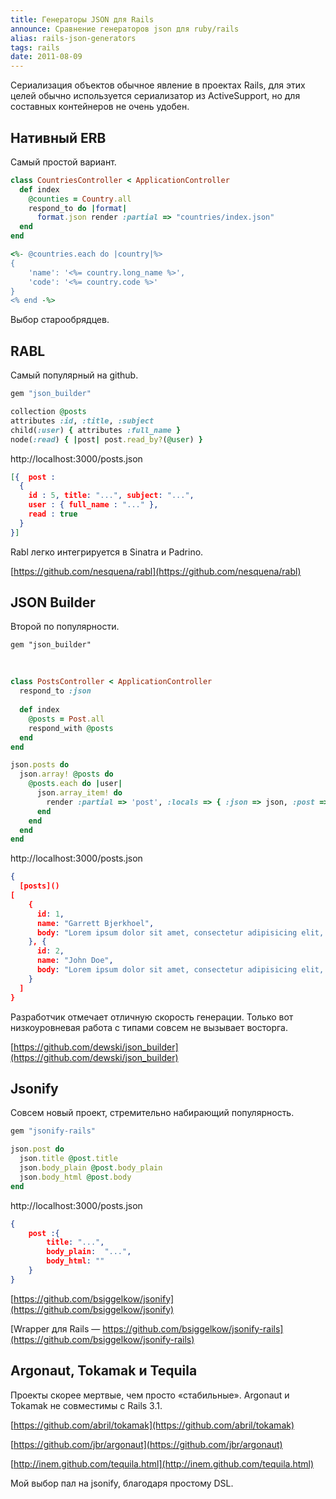 ```yaml
---
title: Генераторы JSON для Rails
announce: Сравнение генераторов json для ruby/rails
alias: rails-json-generators
tags: rails
date: 2011-08-09
---
```


Сериализация объектов обычное явление в проектах Rails, для этих целей обычно используется сериализатор из ActiveSupport, но для составных контейнеров не очень удобен.

## Нативный ERB

Самый простой вариант.

~~~ruby
class CountriesController < ApplicationController
  def index
    @counties = Country.all
    respond_to do |format|
      format.json render :partial => "countries/index.json"
  end
end
~~~


~~~ruby
<%- @countries.each do |country|%>
{
    'name': '<%= country.long_name %>',
    'code': '<%= country.code %>'
}
<% end -%>
~~~

Выбор старообрядцев.


## RABL

Самый популярный на github.


~~~ruby
gem "json_builder"
~~~

~~~ruby
collection @posts
attributes :id, :title, :subject
child(:user) { attributes :full_name }
node(:read) { |post| post.read_by?(@user) }
~~~

http://localhost:3000/posts.json

~~~json
[{  post :
  {
    id : 5, title: "...", subject: "...",
    user : { full_name : "..." },
    read : true
  }
}]
~~~

Rabl легко интегрируется в Sinatra и Padrino.

[https://github.com/nesquena/rabl](https://github.com/nesquena/rabl)


## JSON Builder

Второй по популярности.


~~~
gem "json_builder"
~~~

<br />

~~~ruby
class PostsController < ApplicationController
  respond_to :json
  
  def index
    @posts = Post.all
    respond_with @posts
  end
end
~~~


~~~ruby
json.posts do
  json.array! @posts do
    @posts.each do |user|
      json.array_item! do
        render :partial => 'post', :locals => { :json => json, :post => post }
      end
    end
  end
end
~~~


http://localhost:3000/posts.json

~~~json
{
  [posts]()
[
    {
      id: 1,
      name: "Garrett Bjerkhoel",
      body: "Lorem ipsum dolor sit amet, consectetur adipisicing elit, sed do eiusmod."
    }, {
      id: 2,
      name: "John Doe",
      body: "Lorem ipsum dolor sit amet, consectetur adipisicing elit, sed do eiusmod."
    }
  ]
}

~~~

Разработчик отмечает отличную скорость генерации. Только вот низкоуровневая работа с типами совсем не вызывает восторга.


[https://github.com/dewski/json_builder](https://github.com/dewski/json_builder)


## Jsonify

Совсем новый проект, стремительно набирающий популярность.


~~~ruby
gem "jsonify-rails"
~~~


~~~ruby
json.post do
  json.title @post.title
  json.body_plain @post.body_plain
  json.body_html @post.body
end
~~~

http://localhost:3000/posts.json

~~~json
{
    post :{
        title: "...",
        body_plain:  "...",
        body_html: ""
    }
}
~~~

[https://github.com/bsiggelkow/jsonify](https://github.com/bsiggelkow/jsonify)

[Wrapper для Rails — https://github.com/bsiggelkow/jsonify-rails](https://github.com/bsiggelkow/jsonify-rails)



## Argonaut, Tokamak и Tequila

Проекты скорее мертвые, чем просто «стабильные». Argonaut и Tokamak не совместимы с Rails 3.1. 

[https://github.com/abril/tokamak](https://github.com/abril/tokamak)


[https://github.com/jbr/argonaut](https://github.com/jbr/argonaut)

[http://inem.github.com/tequila.html](http://inem.github.com/tequila.html)

Мой выбор пал на jsonify, благодаря простому DSL.